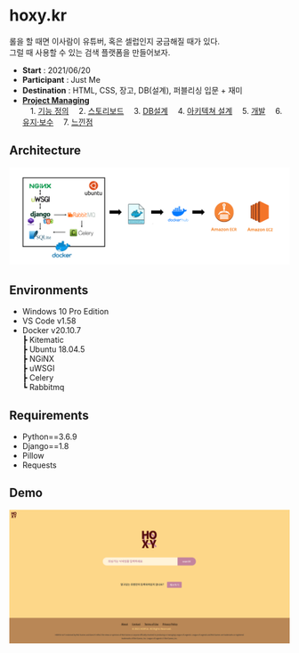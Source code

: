 # hoxy.kr
롤을 할 때면 이사람이 유튜버, 혹은 셀럽인지 궁금해질 때가 있다.  
그럴 때 사용할 수 있는 검색 플랫폼을 만들어보자.  
- **Start** : 2021/06/20
- **Participant** : Just Me
- **Destination** : HTML, CSS, 장고, DB(설계), 퍼블리싱 입문 + 재미
- [**Project Managing**](https://www.notion.so/casselkim/HOXY-686358c4cac94619ae9af01d569646d2)  
　1. [기능 정의](https://www.notion.so/HOXY-686358c4cac94619ae9af01d569646d2)
　2. [스토리보드](https://www.notion.so/HOXY-686358c4cac94619ae9af01d569646d2)
　3. [DB설계](https://www.notion.so/HOXY-686358c4cac94619ae9af01d569646d2)
　4. [아키텍쳐 설계](https://www.notion.so/HOXY-686358c4cac94619ae9af01d569646d2)
　5. [개발](https://www.notion.so/HOXY-686358c4cac94619ae9af01d569646d2)
　6. [유지·보수](https://www.notion.so/HOXY-686358c4cac94619ae9af01d569646d2)
　7. [느낀점](https://www.notion.so/HOXY-686358c4cac94619ae9af01d569646d2)


## Architecture
![image](main.png)

## Environments
- Windows 10 Pro Edition
- VS Code v1.58
- Docker v20.10.7  
┣ Kitematic  
┣ Ubuntu 18.04.5  
┣ NGiNX  
┣ uWSGI  
┣ Celery  
┗ Rabbitmq  

## Requirements
- Python==3.6.9
- Django==1.8
- Pillow
- Requests

## Demo
![image](demo.png)
